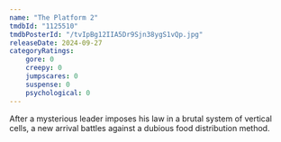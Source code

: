 ```yaml
---
name: "The Platform 2"
tmdbId: "1125510"
tmdbPosterId: "/tvIpBg12IIA5Dr9Sjn38ygS1vQp.jpg"
releaseDate: 2024-09-27
categoryRatings:
    gore: 0
    creepy: 0
    jumpscares: 0
    suspense: 0
    psychological: 0
---
```

After a mysterious leader imposes his law in a brutal system of vertical cells, a new arrival battles against a dubious food distribution method.
